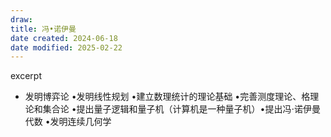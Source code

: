 ```yaml
---
draw:
title: 冯•诺伊曼
date created: 2024-06-18
date modified: 2025-02-22
---
```


excerpt

<!-- more -->

- 发明博弈论 •发明线性规划 •建立数理统计的理论基础 •完善测度理论、格理论和集合论 •提出量子逻辑和量子机（计算机是一种量子机）•提出冯⋅诺伊曼代数 •发明连续几何学
